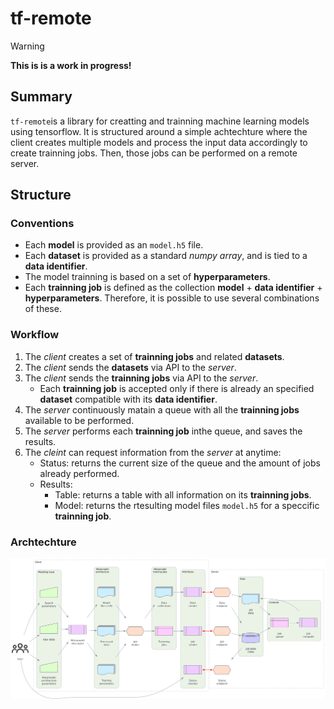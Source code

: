 # tf-remote

> [!WARNING]
> **This is is a work in progress!**

## Summary
`tf-remote`is a library for creatting and trainning machine learning models using tensorflow. It is structured around a simple achtechture where the client creates multiple models and process the input data accordingly to create trainning jobs. Then, those jobs can be performed on a remote server. 

## Structure

### Conventions
- Each **model** is provided as an `model.h5` file.
- Each **dataset** is provided as a standard *numpy array*, and is tied to a **data identifier**.
- The model trainning is based on a set of **hyperparameters**.
- Each **trainning job** is defined as the collection **model** + **data identifier** + **hyperparameters**. Therefore, it is possible to use several combinations of these.

### Workflow
1. The *client* creates a set of **trainning jobs** and related **datasets**.
2. The *client* sends the **datasets** via API to the *server*.
3. The *client* sends the **trainning jobs** via API to the *server*.
    - Each **trainning job** is accepted only if there is already an specified **dataset** compatible with its **data identifier**.
4. The *server* continuously matain a queue with all the **trainning jobs** available to be performed.
5. The *server* performs each **trainning job** inthe queue, and saves the results.
6. The *cleint* can request information from the *server* at anytime:
    - Status: returns the current size of the queue and the amount of jobs already performed.
    - Results: 
        - Table: returns a table with all information on its **trainning jobs**.
        - Model: returns the rtesulting model files `model.h5` for a speccific **trainning job**.

### Archtechture
![](./info/img/arch.png)